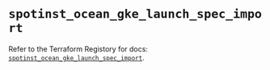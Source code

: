 # `spotinst_ocean_gke_launch_spec_import`

Refer to the Terraform Registory for docs: [`spotinst_ocean_gke_launch_spec_import`](https://www.terraform.io/docs/providers/spotinst/r/ocean_gke_launch_spec_import).
